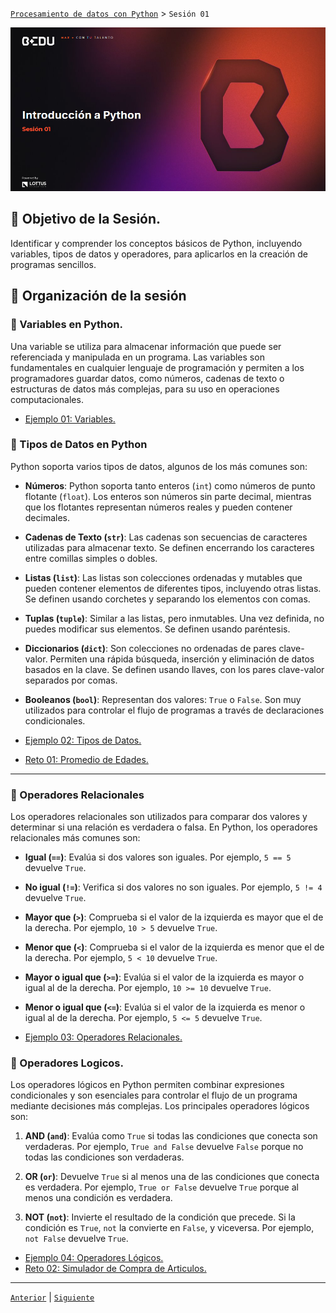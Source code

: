 [`Procesamiento de datos con Python`](../README.md) > `Sesión 01`

<div align="center">
    <img src="Imagenes/S01_Bedu.png" alt="Sesion_01">
</div>

## 🎯 Objetivo de la Sesión.

Identificar y comprender los conceptos básicos de Python, incluyendo variables, tipos de datos y operadores, para aplicarlos en la creación de programas sencillos.

## 📂 Organización de la sesión

### 📖 Variables en Python.
Una variable se utiliza para almacenar información que puede ser referenciada y manipulada en un programa. Las variables son fundamentales en cualquier lenguaje de programación y permiten a los programadores guardar datos, como números, cadenas de texto o estructuras de datos más complejas, para su uso en operaciones computacionales.

- [Ejemplo 01: Variables.](Ejemplo-01/Readme.md)



### 📖 Tipos de Datos en Python

Python soporta varios tipos de datos, algunos de los más comunes son:

-  **Números**: Python soporta tanto enteros (`int`) como números de punto flotante (`float`). Los enteros son números sin parte decimal, mientras que los flotantes representan números reales y pueden contener decimales.

- **Cadenas de Texto (`str`)**: Las cadenas son secuencias de caracteres utilizadas para almacenar texto. Se definen encerrando los caracteres entre comillas simples o dobles.

- **Listas (`list`)**: Las listas son colecciones ordenadas y mutables que pueden contener elementos de diferentes tipos, incluyendo otras listas. Se definen usando corchetes y separando los elementos con comas.

- **Tuplas (`tuple`)**: Similar a las listas, pero inmutables. Una vez definida, no puedes modificar sus elementos. Se definen usando paréntesis.

- **Diccionarios (`dict`)**: Son colecciones no ordenadas de pares clave-valor. Permiten una rápida búsqueda, inserción y eliminación de datos basados en la clave. Se definen usando llaves, con los pares clave-valor separados por comas.

- **Booleanos (`bool`)**: Representan dos valores: `True` o `False`. Son muy utilizados para controlar el flujo de programas a través de declaraciones condicionales.

- [Ejemplo 02: Tipos de Datos.](Ejemplo-02/Readme.md)

- [Reto 01: Promedio de Edades.](Reto-01/Readme.md)

---

### 📖 Operadores Relacionales

Los operadores relacionales son utilizados para comparar dos valores y determinar si una relación es verdadera o falsa. En Python, los operadores relacionales más comunes son:

- **Igual (`==`)**: Evalúa si dos valores son iguales. Por ejemplo, `5 == 5` devuelve `True`.

- **No igual (`!=`)**: Verifica si dos valores no son iguales. Por ejemplo, `5 != 4` devuelve `True`.

- **Mayor que (`>`)**: Comprueba si el valor de la izquierda es mayor que el de la derecha. Por ejemplo, `10 > 5` devuelve `True`.

- **Menor que (`<`)**: Comprueba si el valor de la izquierda es menor que el de la derecha. Por ejemplo, `5 < 10` devuelve `True`.

- **Mayor o igual que (`>=`)**: Evalúa si el valor de la izquierda es mayor o igual al de la derecha. Por ejemplo, `10 >= 10` devuelve `True`.

- **Menor o igual que (`<=`)**: Evalúa si el valor de la izquierda es menor o igual al de la derecha. Por ejemplo, `5 <= 5` devuelve `True`.

- [Ejemplo 03: Operadores Relacionales.](Ejemplo-03/Readme.md)

### 📖 Operadores Logicos.

Los operadores lógicos en Python permiten combinar expresiones condicionales y son esenciales para controlar el flujo de un programa mediante decisiones más complejas. Los principales operadores lógicos son:

1. **AND (`and`)**: Evalúa como `True` si todas las condiciones que conecta son verdaderas. Por ejemplo, `True and False` devuelve `False` porque no todas las condiciones son verdaderas.

2. **OR (`or`)**: Devuelve `True` si al menos una de las condiciones que conecta es verdadera. Por ejemplo, `True or False` devuelve `True` porque al menos una condición es verdadera.

3. **NOT (`not`)**: Invierte el resultado de la condición que precede. Si la condición es `True`, `not` la convierte en `False`, y viceversa. Por ejemplo, `not False` devuelve `True`.

- [Ejemplo 04: Operadores Lógicos.](Ejemplo-04/Readme.md)
- [Reto 02: Simulador de Compra de Articulos.](Reto-02/Readme.md)
---



[`Anterior`](../README.md) | [`Siguiente`](../Sesion-02/README.md)
